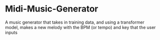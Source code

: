 # Midi-Music-Generator
A music generator that takes in training data, and using a transformer model, makes a new melody with the BPM (or tempo) and key that the user inputs
